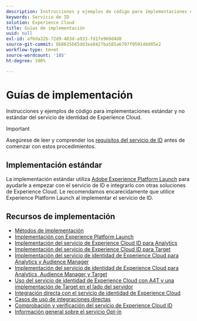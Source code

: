 ```yaml
---
description: Instrucciones y ejemplos de código para implementaciones estándar y no estándar del servicio de identidad de Experience Cloud.
keywords: Servicio de ID
solution: Experience Cloud
title: Guías de implementación
uuid: null
exl-id: af6da32b-72d9-463d-a933-fd1fe960d4d8
source-git-commit: 8b8615b65dd3ea0427ba585a6707f059148d05e2
workflow-type: tm+mt
source-wordcount: '185'
ht-degree: 100%

---
```


# Guías de implementación

Instrucciones y ejemplos de código para implementaciones estándar y no estándar del servicio de identidad de Experience Cloud.

>[!IMPORTANT]
>
>Asegúrese de leer y comprender los [requisitos del servicio de ID](../reference/requirements.md) antes de comenzar con estos procedimientos.

## Implementación estándar

La implementación estándar utiliza [Adobe Experience Platform Launch](https://experienceleague.adobe.com/docs/launch/using/home.html?lang=es) para ayudarle a empezar con el servicio de ID e integrarlo con otras soluciones de Experience Cloud. Le recomendamos encarecidamente que utilice Experience Platform Launch al implementar el servicio de ID.

## Recursos de implementación

* [Métodos de implementación](implementation-methods.md)
* [Implementación con Experience Platform Launch](ecid-implement-with-launch.md)
* [Implementación del servicio de Experience Cloud ID para Analytics](setup-analytics.md)
* [Implementación del servicio de Experience Cloud ID para Target](setup-target.md)
* [Implementación del servicio de identidad de Experience Cloud para Analytics y Audience Manager](setup-aam-analytics.md)
* [Implementación del servicio de identidad de Experience Cloud para Analytics, Audience Manager y Target](setup-aam-analytics-target.md)
* [Uso del servicio de identidad de Experience Cloud con A4T y una implementación de Target en el lado del servidor](ecid-a4t-target.md)
* [Integración directa con el servicio de identidad de Experience Cloud](direct-integration.md)
* [Casos de uso de integraciones directas](direct-integration-examples.md)
* [Comprobación y verificación del servicio de Experience Cloud ID](test-verify.md)
* [Información general sobre el servicio Opt-in](opt-in-service/optin-overview.md)
